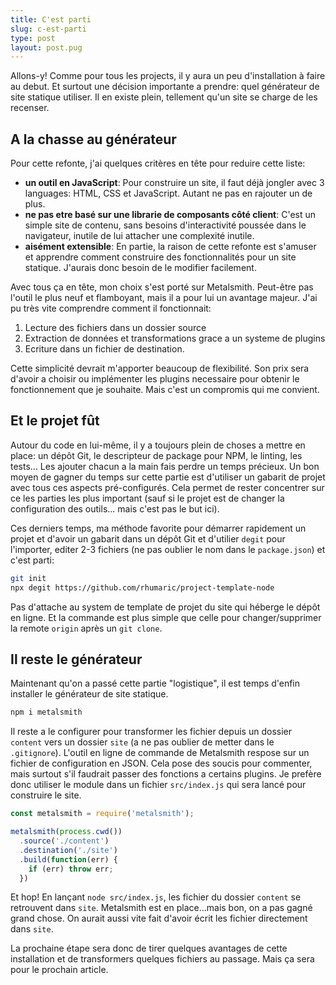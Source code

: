 ```yaml
---
title: C'est parti
slug: c-est-parti
type: post
layout: post.pug
---
```

Allons-y! Comme pour tous les projects, il y aura un peu d'installation à faire au debut. Et surtout une décision importante a prendre: quel générateur de site statique utiliser. Il en existe plein, tellement qu'un site se charge de les recenser.

A la chasse au générateur
---

Pour cette refonte, j'ai quelques critères en tête pour reduire cette liste:

- **un outil en JavaScript**: Pour construire un site, il faut déjà jongler avec 3 languages: HTML, CSS et JavaScript. Autant ne pas en rajouter un de plus.
- **ne pas etre basé sur une librarie de composants côté client**: C'est un simple site de contenu, sans besoins d'interactivité poussée dans le navigateur, inutile de lui attacher une complexité inutile.
- **aisément extensible**: En partie, la raison de cette refonte est s'amuser et apprendre comment construire des fonctionnalités pour un site statique. J'aurais donc besoin de le modifier facilement.

Avec tous ça en tête, mon choix s'est porté sur Metalsmith. Peut-être pas l'outil le plus neuf et flamboyant, mais il a pour lui un avantage majeur. J'ai pu très vite comprendre comment il fonctionnait:

1. Lecture des fichiers dans un dossier source
2. Extraction de données et transformations grace a un systeme de plugins
3. Ecriture dans un fichier de destination.

Cette simplicité devrait m'apporter beaucoup de flexibilité. Son prix sera d'avoir a choisir ou implémenter les plugins necessaire pour obtenir le fonctionnement que je souhaite. Mais c'est un compromis qui me convient.

Et le projet fût
---

Autour du code en lui-même, il y a toujours plein de choses a mettre en place: un dépôt Git, le descripteur de package pour NPM, le linting, les tests... Les ajouter chacun a la main fais perdre un temps précieux. Un bon moyen de gagner du temps sur cette partie est d'utiliser un gabarit de projet avec tous ces aspects pré-configurés. Cela permet de rester concentrer sur ce les parties les plus important (sauf si le projet est de changer la configuration des outils... mais c'est pas le but ici).

Ces derniers temps, ma méthode favorite pour démarrer rapidement un projet et d'avoir un gabarit dans un dépôt Git et d'utilier `degit` pour l'importer, editer 2-3 fichiers (ne pas oublier le nom dans le `package.json`) et c'est parti:

```sh
git init
npx degit https://github.com/rhumaric/project-template-node
```

Pas d'attache au system de template de projet du site qui héberge le dépôt en ligne. Et la commande est plus simple que celle pour changer/supprimer la remote `origin` après un `git clone`.

Il reste le générateur
---

Maintenant qu'on a passé cette partie "logistique", il est temps d'enfin installer le générateur de site statique.

```sh
npm i metalsmith
```

Il reste a le configurer pour transformer les fichier depuis un dossier `content` vers un dossier `site` (a ne pas oublier de metter dans le `.gitignore`). L'outil en ligne de commande de Metalsmith respose sur un fichier de configuration en JSON. Cela pose des soucis pour commenter, mais surtout s'il faudrait passer des fonctions a certains plugins. Je prefère donc utiliser le module dans un fichier `src/index.js` qui sera lancé pour construire le site.

```js
const metalsmith = require('metalsmith');

metalsmith(process.cwd())
  .source('./content')
  .destination('./site')
  .build(function(err) {
    if (err) throw err;
  })
```

Et hop! En lançant `node src/index.js`, les fichier du dossier `content` se retrouvent dans `site`. Metalsmith est en place...mais bon, on a pas gagné grand chose. On aurait aussi vite fait d'avoir écrit les fichier directement dans `site`.

La prochaine étape sera donc de tirer quelques avantages de cette installation et de transformers quelques fichiers au passage. Mais ça sera pour le prochain article.
